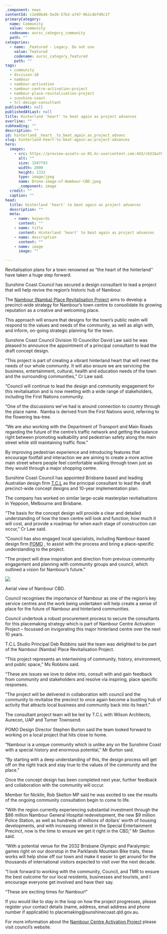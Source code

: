```yaml
---
_component: news
contentId: c2e00b46-5e26-57b3-a747-962c4bfd9c1f
primaryCategory:
  name: Community
  value: community
  codename: oursc_category_community
  path: ""
categories:
  - name: _Featured - Legacy. Do not use
    value: featured
    codename: oursc_category_featured
    path: ""
tags:
  - community
  - division-10
  - nambour
  - nambour-activation
  - nambour-centre-activation-project
  - nambour-place-revitalisation-project
  - sunshine-coast
  - tcl-design-consultant
publishedAt: null
publishedAtLast: null
title: Hinterland 'heart' to beat again as project advances
overline: ""
subheading: ""
description: ""
id: hinterland__heart__to_beat_again_as_project_advanc
slug: hinterland-heart-to-beat-again-as-project-advances
hero:
  images:
    - src: https://preview-assets-us-01.kc-usercontent.com:443/c631baf8-1b46-001f-580c-d0001b68b4a8/d726a966-bc14-43ce-85f5-56e9dc02aefc/Drone-image-of-Nambour-CBD.jpeg
      alt: ""
      size: 1587793
      width: 2000
      height: 1332
      type: image/jpeg
      name: Drone-image-of-Nambour-CBD.jpeg
      _component: image
  credit: ""
  caption: ""
head:
  title: Hinterland 'heart' to beat again as project advances
  description: ""
  meta:
    - name: keywords
      content: ""
    - name: title
      content: Hinterland 'heart' to beat again as project advances
    - name: description
      content: ""
    - name: image
      image: ""

---
```

Revitalisation plans for a town renowned as “the heart of the hinterland’’ have taken a huge step forward.

Sunshine Coast Council has secured a design consultant to lead a project that will help revive the region’s historic hub of Nambour.

The [Nambour (Namba) Place Revitalisation Project](https://www.sunshinecoast.qld.gov.au/Council/Planning-and-Projects/Major-Regional-Projects/Nambour-Centre-Activation-Project/Nambour-Place-Revitalisation-Project)
&#x20;aims to develop a precinct-wide strategy for Nambour’s town centre to consolidate its growing reputation as a creative and welcoming place.  

This approach will ensure that designs for the town’s public realm will respond to the values and needs of the community, as well as align with, and inform, on-going strategic planning for the town.

Sunshine Coast Council Division 10 Councillor David Law said he was pleased to announce the appointment of a principal consultant to lead the draft concept design.

“This project is part of creating a vibrant hinterland heart that will meet the needs of our whole community. It will also ensure we are servicing the business, entertainment, cultural, health and education needs of the town and the surrounding communities,” Cr Law said.

“Council will continue to lead the design and community engagement for this revitalisation and is now meeting with a wide range of stakeholders, including the First Nations community.

“One of the discussions we’ve had is around connection to country through the place name.  Namba is derived from the First Nations word, referring to the flowering tea-tree.

“We are also working with the Department of Transport and Main Roads regarding the future of the centre’s traffic network and getting the balance right between promoting walkability and pedestrian safety along the main street while still maintaining traffic flow.”

By improving pedestrian experience and introducing features that encourage footfall and interaction we are aiming to create a more active main street where people feel comfortable walking through town just as they would through a major shopping centre.

Sunshine Coast Council has appointed Brisbane based and leading Australian design firm [T.C.L](https://tcl.net.au/)
&#x20;as the principal consultant to lead the draft precinct-wide concept designs and 10-year implementation plan.

The company has worked on similar large-scale masterplan revitalisations in Yeppoon, Melbourne and Brisbane.

“The basis for the concept design will provide a clear and detailed understanding of how the town centre will look and function, how much it will cost, and provide a roadmap for when each stage of construction can occur,” Cr Law said.

“Council has also engaged local specialists, including Nambour-based design firm [POMO](https://pomo.com.au/Home)
, to assist with the process and bring a place-specific understanding to the project.

“The project will draw inspiration and direction from previous community engagement and planning with community groups and council, which outlined a vision for Nambour’s future.”

![](https://preview-assets-us-01.kc-usercontent.com:443/c631baf8-1b46-001f-580c-d0001b68b4a8/9974cb02-ef68-4e17-a213-0f964d9d817d/Drone-image-of-Nambour-CBD-2-1024x682.jpeg)

Aerial view of Nambour CBD.

Council recognises the importance of Nambour as one of the region’s key service centres and the work being undertaken will help create a sense of place for the future of Nambour and hinterland communities.

Council undertook a robust procurement process to secure the consultants for this placemaking strategy which is part of Nambour Centre Activation Project – focussed on invigorating this major hinterland centre over the next 10 years.

T.C.L Studio Principal Deb Robbins said the team was delighted to be part of the Nambour (Namba) Place Revitalisation Project.

“This project represents an intertwining of community, history, environment, and public space,” Ms Robbins said.

“These are issues we love to delve into, consult with and gain feedback from community and stakeholders and resolve via inspiring, place specific responses. 

“The project will be delivered in collaboration with council and the community to revitalise the precinct to once again become a bustling hub of activity that attracts local business and community back into its heart.”

The consultant project team will be led by T.C.L with Wilson Architects, Aurecon, UAP and Turner Townsend.

POMO Design Director Stephen Burton said the team looked forward to working on a local project that hits close to home.

“Nambour is a unique community which is unlike any on the Sunshine Coast with a special history and enormous potential,” Mr Burton said.

“By starting with a deep understanding of this, the design process will get off on the right track and stay true to the values of the community and the place.”

Once the concept design has been completed next year, further feedback and collaboration with the community will occur.

Member for Nicklin, Rob Skelton MP said he was excited to see the results of the ongoing community consultation begin to come to life.

“With the region currently experiencing substantial investment through the $86 million Nambour General Hospital redevelopment, the new $9 million Police Station, as well as hundreds of millions of dollars’ worth of housing developments, and with increasing interest in the Special Entertainment Precinct, now is the time to ensure we get it right in the CBD,” Mr Skelton said.

“With a potential venue for the 2032 Brisbane Olympic and Paralympic games right on our doorstop in the Parklands Mountain Bike trails, these works will help show off our town and make it easier to get around for the thousands of international visitors expected to visit over the next decade.

“I look forward to working with the community, Council, and TMR to ensure the best outcome for our local residents, businesses and tourists, and I encourage everyone get involved and have their say.

“These are exciting times for Nambour!”

If you would like to stay in the loop on how the project progresses, please register your contact details (name, address, email address and phone number if applicable) to placemaking\@sunshinecoast.qld.gov.au.

For more information about the [Nambour Centre Activation Project](https://www.sunshinecoast.qld.gov.au/Council/Planning-and-Projects/Major-Regional-Projects/Nambour-Centre-Activation-Project/Nambour-Place-Revitalisation-Project)
&#x20;please visit council’s website.

